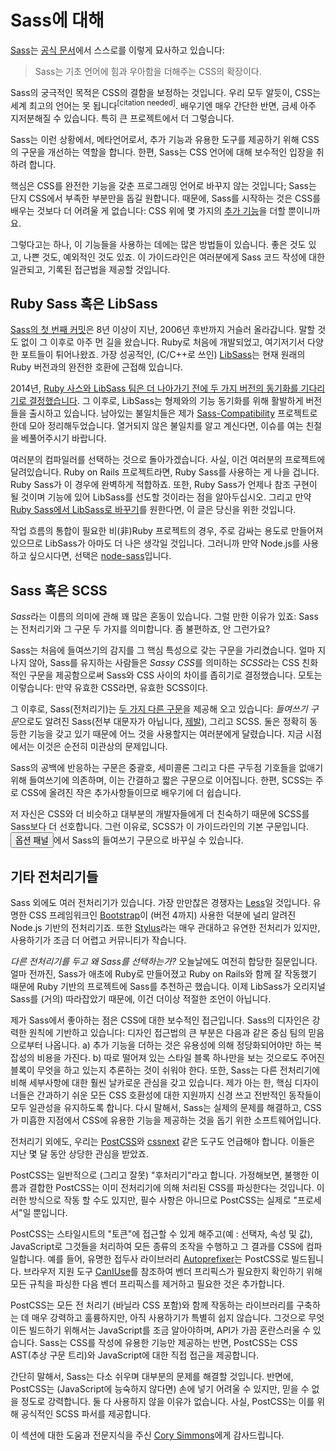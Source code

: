 
# Sass에 대해

[Sass](http://sass-lang.com/)는 [공식 문서](http://sass-lang.com/documentation/file.SASS_REFERENCE.html)에서 스스로를 이렇게 묘사하고 있습니다:

> Sass는 기초 언어에 힘과 우아함을 더해주는 CSS의 확장이다.

Sass의 궁극적인 목적은 CSS의 결함을 보정하는 것입니다. 우리 모두 알듯이, CSS는 세계 최고의 언어는 못 됩니다<sup>[citation needed]</sup>. 배우기엔 매우 간단한 반면, 금세 아주 지저분해질 수 있습니다. 특히 큰 프로젝트에서 더 그렇습니다.

Sass는 이런 상황에서, 메타언어로서, 추가 기능과 유용한 도구를 제공하기 위해 CSS의 구문을 개선하는 역할을 합니다. 한편, Sass는 CSS 언어에 대해 보수적인 입장을 취하려 합니다.

핵심은 CSS를 완전한 기능을 갖춘 프로그래밍 언어로 바꾸지 않는 것입니다; Sass는 단지 CSS에서 부족한 부분만을 돕길 원합니다. 때문에, Sass를 시작하는 것은 CSS를 배우는 것보다 더 어려울 게 없습니다: CSS 위에 몇 가지의 [추가 기능](http://sitepoint.com/sass-reference/)을 더할 뿐이니까요.

그렇다고는 하나, 이 기능들을 사용하는 데에는 많은 방법들이 있습니다. 좋은 것도 있고, 나쁜 것도, 예외적인 것도 있죠. 이 가이드라인은 여러분에게 Sass 코드 작성에 대한 일관되고, 기록된 접근법을 제공할 것입니다.

## Ruby Sass 혹은 LibSass

[Sass의 첫 번째 커밋](https://github.com/hcatlin/sass/commit/fa5048ba405619273e474a50400c7243fbff54fe)은 8년 이상이 지난, 2006년 후반까지 거슬러 올라갑니다. 말할 것도 없이 그 이후로 아주 먼 길을 왔습니다. Ruby로 처음에 개발되었고, 여기저기서 다양한 포트들이 튀어나왔죠. 가장 성공적인, (C/C++로 쓰인) [LibSass](https://github.com/sass/libsass)는 현재 원래의 Ruby 버전과의 완전한 호환에 근접해 있습니다.

2014년, [Ruby 사스와 LibSass 팀은 더 나아가기 전에 두 가지 버전의 동기화를 기다리기로 결정했습니다](https://github.com/sass/libsass/wiki/The-LibSass-Compatibility-Plan). 그 이후로, LibSass는 형제와의 기능 동기화를 위해 활발하게 버전들을 출시하고 있습니다. 남아있는 불일치들은 제가 [Sass-Compatibility](http://sass-compatibility.github.io/) 프로젝트로 한데 모아 정리해두었습니다. 열거되지 않은 불일치를 알고 계신다면, 이슈를 여는 친절을 베풀어주시기 바랍니다.

여러분의 컴파일러를 선택하는 것으로 돌아가겠습니다. 사실, 이건 여러분의 프로젝트에 달려있습니다. Ruby on Rails 프로젝트라면, Ruby Sass를 사용하는 게 나을 겁니다. Ruby Sass가 이 경우에 완벽하게 적합하죠. 또한, Ruby Sass가 언제나 참조 구현이 될 것이며 기능에 있어 LibSass를 선도할 것이라는 점을 알아두십시오. 그리고 만약 [Ruby Sass에서 LibSass로 바꾸기](http://www.sitepoint.com/switching-ruby-sass-libsass/)를 원한다면, 이 글은 당신을 위한 것입니다.

작업 흐름의 통합이 필요한 비(非)Ruby 프로젝트의 경우, 주로 감싸는 용도로 만들어져 있으므로 LibSass가 아마도 더 나은 생각일 것입니다. 그러니까 만약 Node.js를 사용하고 싶으시다면, 선택은 [node-sass](https://github.com/sass/node-sass)입니다.

## Sass 혹은 SCSS

*Sass*라는 이름의 의미에 관해 꽤 많은 혼동이 있습니다. 그럴 만한 이유가 있죠: Sass는 전처리기와 그 구문 두 가지를 의미합니다. 좀 불편하죠, 안 그런가요?

Sass는 처음에 들여쓰기의 감지를 그 핵심 특성으로 갖는 구문을 가리켰습니다. 얼마 지나지 않아, Sass를 유지하는 사람들은 *Sassy CSS*를 의미하는 *SCSS*라는 CSS 친화적인 구문을 제공함으로써 Sass와 CSS 사이의 차이를 좁히기로 결정했습니다. 모토는 이렇습니다: 만약 유효한 CSS라면, 유효한 SCSS이다.

그 이후로, Sass(전처리기)는 [두 가지 다른 구문](http://www.sitepoint.com/whats-difference-sass-scss/)을 제공해 오고 있습니다: *들여쓰기 구문*으로도 알려진 Sass(전부 대문자가 아닙니다, [제발](http://sassnotsass.com/)), 그리고 SCSS. 둘은 정확히 동등한 기능을 갖고 있기 때문에 어느 것을 사용할지는 여러분에게 달렸습니다. 지금 시점에서는 이것은 순전히 미관상의 문제입니다.

Sass의 공백에 반응하는 구문은 중괄호, 세미콜론 그리고 다른 구두점 기호들을 없애기 위해 들여쓰기에 의존하며, 이는 간결하고 짧은 구문으로 이어집니다. 한편, SCSS는 주로 CSS에 올려진 작은 추가사항들이므로 배우기에 더 쉽습니다.

저 자신은 CSS와 더 비슷하고 대부분의 개발자들에게 더 친숙하기 때문에 SCSS를 Sass보다 더 선호합니다. 그런 이유로, SCSS가 이 가이드라인의 기본 구문입니다. <button type="button" data-a11y-dialog-show="options-panel" class="link-like">옵션 패널</button>에서 Sass의 들여쓰기 구문으로 바꾸실 수 있습니다.

## 기타 전처리기들

Sass 외에도 여러 전처리기가 있습니다. 가장 만만찮은 경쟁자는 [Less](http://lesscss.org/)일 것입니다. 유명한 CSS 프레임워크인 [Bootstrap](http://getbootstrap.com/)이 (버전 4까지) 사용한 덕분에 널리 알려진 Node.js 기반의 전처리기죠. 또한 [Stylus](https://stylus-lang.com/)라는 매우 관대하고 유연한 전처리가 있지만, 사용하기가 조금 더 어렵고 커뮤니티가 작습니다.

_다른 전처리기를 두고 왜 Sass를 선택하는가?_ 오늘날에도 여전히 합당한 질문입니다. 얼마 전까진, Sass가 애초에 Ruby로 만들어졌고 Ruby on Rails와 함께 잘 작동했기 때문에 Ruby 기반의 프로젝트에 Sass를 추천하곤 했습니다. 이제 LibSass가 오리지널 Sass를 (거의) 따라잡았기 때문에, 이건 더이상 적절한 조언이 아닙니다.

제가 Sass에서 좋아하는 점은 CSS에 대한 보수적인 접근입니다. Sass의 디자인은 강력한 원칙에 기반하고 있습니다: 디자인 접근법의 큰 부분은 다음과 같은 중심 팀의 믿음으로부터 나옵니다. a) 추가 기능을 더하는 것은 유용성에 의해 정당화되어야만 하는 복잡성의 비용을 가진다. b) 따로 떨어져 있는 스타일 블록 하나만을 보는 것으로도 주어진 블록이 무엇을 하고 있는지 추론하는 것이 쉬워야 한다. 또한, Sass는 다른 전처리기에 비해 세부사항에 대한 훨씬 날카로운 관심을 갖고 있습니다. 제가 아는 한, 핵심 디자이너들은 간과하기 쉬운 모든 CSS 호환성에 대한 지원까지 신경 쓰고 전반적인 동작들이 모두 일관성을 유지하도록 합니다. 다시 말해서, Sass는 실제의 문제를 해결하고, CSS가 미흡한 지점에서 CSS에 유용한 기능을 제공하는 것을 돕기 위한 소프트웨어입니다.

전처리기 외에도, 우리는 [PostCSS](https://github.com/postcss/postcss)와 [cssnext](https://cssnext.github.io/) 같은 도구도 언급해야 합니다. 이들은 지난 몇 달 동안 상당한 관심을 받았죠.

PostCSS는 일반적으로 (그리고 잘못) "후처리기"라고 합니다. 가정해보면, 불행한 이름과 결합한 PostCSS는 이미 전처리기에 의해 처리된 CSS를 파싱한다는 것입니다. 이러한 방식으로 작동 할 수도 있지만, 필수 사항은 아니므로 PostCSS는 실제로 "프로세서"일 뿐입니다.

PostCSS는 스타일시트의 "토큰"에 접근할 수 있게 해주고(예 : 선택자, 속성 및 값), JavaScript로 그것들을 처리하여 모든 종류의 조작을 수행하고 그 결과를 CSS에 컴파일합니다. 예를 들어, 유명한 접두사 라이브러리 [Autoprefixer](https://github.com/postcss/autoprefixer)는 PostCSS로 빌드됩니다. 브라우저 지원 도구 [CanIUse](http://caniuse.com/)를 참조하여 벤더 프리픽스가 필요한지 확인하기 위해 모든 규칙을 파싱한 다음 벤더 프리픽스를 제거하고 필요한 것은 추가합니다.

PostCSS는 모든 전 처리기 (바닐라 CSS 포함)와 함께 작동하는 라이브러리를 구축하는 데 매우 강력하고 훌륭하지만, 아직 사용하기가 특별히 쉽지 않습니다. 그것으로 무엇이든 빌드하기 위해서는 JavaScript를 조금 알아야하며, API가 가끔 혼란스러울 수 있습니다. Sass는 CSS를 작성에 유용한 기능만 제공하는 반면, PostCSS는 CSS AST(추상 구문 트리)와 JavaScript에 대한 직접 접근을 제공합니다.

간단히 말해서, Sass는 다소 쉬우며 대부분의 문제를 해결할 것입니다. 반면에, PostCSS는 (JavaScript에 능숙하지 않다면) 손에 넣기 어려울 수 있지만, 믿을 수 없을 정도로 강력합니다. 둘 다 사용하지 않을 이유가 없습니다. 사실, PostCSS는 이를 위해 공식적인 SCSS 파서를 제공합니다.

<div class="note">
<p>이 섹션에 대한 도움과 전문지식을 주신 <a href="https://github.com/corysimmons">Cory Simmons</a>에게 감사드립니다. </p>
</div>
